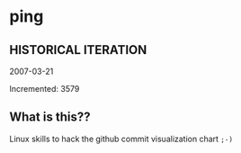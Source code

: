 # ping

## HISTORICAL ITERATION
2007-03-21

Incremented: 3579

## What is this?? 
Linux skills to hack the github commit visualization chart `;-)`
